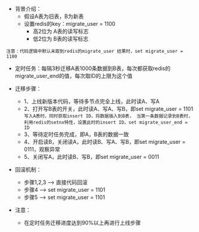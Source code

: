 * 背景介绍：
    - 假设A表为旧表，B为新表
    - 设置redis的key：migrate_user = 1100
        - 高2位为 A表的读写标志
        - 低2位为 B表的读写标志

`注意：代码逻辑中默认未取到redis的migrate_user 结果时，set migrate_user = 1100`

* 定时任务：每隔3秒迁移A表1000条数据到B表，每次都获取redis的migrate_user_end的值，每次取ID的上限为这个值
* 迁移步骤：
    - 1、上线新版本代码，等待多节点完全上线，此时读A、写A
    - 2、打开写B表的开关，此时读A、写A、写B，即set migrate_user = 1101
        ``
        写入A表时，同时获取insert ID，将数据插入到B表，
        当第一条数据记录到B表时，利用redis的setnx特性，设置此时的insert ID，set migrate_user_end = ID
        ``
    - 3、等待定时任务完成，即A，B表的数据一致
    - 4、开启读B，关闭读A，此时读B、写A、写B，即set migrate_user = 0111，观察异常
    - 5、关闭写A，此时读B、写B，即set migrate_user = 0011

* 回滚机制：
    - 步骤1,2,3  --> 直接代码回滚
    - 步骤4 --> set migrate_user = 1101
    - 步骤5 --> set migrate_user = 1101
    
* 注意：
    - 在定时任务迁移进度达到90%以上再进行上线步骤